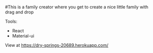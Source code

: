 #This is a family creator where you get to create a nice little family with drag and drop

Tools: 
 - React
 - Material-ui

 View at https://dry-springs-20689.herokuapp.com/